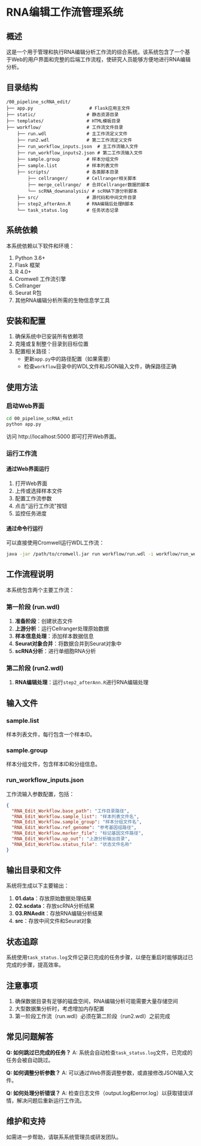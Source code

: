 # RNA编辑工作流管理系统

## 概述

这是一个用于管理和执行RNA编辑分析工作流的综合系统。该系统包含了一个基于Web的用户界面和完整的后端工作流程，使研究人员能够方便地进行RNA编辑分析。

## 目录结构

```
/00_pipeline_scRNA_edit/
├── app.py                     # Flask应用主文件
├── static/                   # 静态资源目录
├── templates/                # HTML模板目录
├── workflow/                 # 工作流文件目录
    ├── run.wdl               # 主工作流定义文件
    ├── run2.wdl              # 第二工作流定义文件
    ├── run_workflow_inputs.json  # 主工作流输入文件
    ├── run_workflow_inputs2.json # 第二工作流输入文件
    ├── sample.group          # 样本分组文件
    ├── sample.list           # 样本列表文件
    ├── scripts/              # 各类脚本目录
        ├── cellranger/       # Cellranger相关脚本
        ├── merge_cellrange/  # 合并Cellranger数据的脚本
        └── scRNA_downanalysis/ # scRNA下游分析脚本
    ├── src/                  # 源代码和中间文件目录
    ├── step2_afterAnn.R      # RNA编辑后处理R脚本
    └── task_status.log       # 任务状态记录
```

## 系统依赖

本系统依赖以下软件和环境：

1. Python 3.6+
2. Flask 框架
3. R 4.0+
4. Cromwell 工作流引擎
5. Cellranger
6. Seurat R包
7. 其他RNA编辑分析所需的生物信息学工具

## 安装和配置

1. 确保系统中已安装所有依赖项
2. 克隆或复制整个目录到目标位置
3. 配置相关路径：
   - 更新`app.py`中的路径配置（如果需要）
   - 检查`workflow`目录中的WDL文件和JSON输入文件，确保路径正确

## 使用方法

### 启动Web界面

```bash
cd 00_pipeline_scRNA_edit
python app.py
```

访问 http://localhost:5000 即可打开Web界面。

### 运行工作流

#### 通过Web界面运行

1. 打开Web界面
2. 上传或选择样本文件
3. 配置工作流参数
4. 点击"运行工作流"按钮
5. 监控任务进度

#### 通过命令行运行

可以直接使用Cromwell运行WDL工作流：

```bash
java -jar /path/to/cromwell.jar run workflow/run.wdl -i workflow/run_workflow_inputs.json
```

## 工作流程说明

本系统包含两个主要工作流：

### 第一阶段 (run.wdl)

1. **准备阶段**：创建状态文件
2. **上游分析**：运行Cellranger处理原始数据
3. **样本信息处理**：添加样本数据信息
4. **Seurat对象合并**：将数据合并到Seurat对象中
5. **scRNA分析**：进行单细胞RNA分析

### 第二阶段 (run2.wdl)

1. **RNA编辑处理**：运行`step2_afterAnn.R`进行RNA编辑处理

## 输入文件

### sample.list

样本列表文件，每行包含一个样本ID。

### sample.group

样本分组文件，包含样本ID和分组信息。

### run_workflow_inputs.json

工作流输入参数配置，包括：

```json
{
  "RNA_Edit_Workflow.base_path": "工作目录路径",
  "RNA_Edit_Workflow.sample_list": "样本列表文件名",
  "RNA_Edit_Workflow.sample_group": "样本分组文件名",
  "RNA_Edit_Workflow.ref_genome": "参考基因组路径",
  "RNA_Edit_Workflow.marker_file": "标记基因文件路径",
  "RNA_Edit_Workflow.up_out": "上游分析输出目录",
  "RNA_Edit_Workflow.status_file": "状态文件名称"
}
```

## 输出目录和文件

系统将生成以下主要输出：

1. **01.data**：存放原始数据处理结果
2. **02.scdata**：存放scRNA分析结果
3. **03.RNAedit**：存放RNA编辑分析结果
4. **src**：存放中间文件和Seurat对象

## 状态追踪

系统使用`task_status.log`文件记录已完成的任务步骤，以便在重启时能够跳过已完成的步骤，提高效率。

## 注意事项

1. 确保数据目录有足够的磁盘空间，RNA编辑分析可能需要大量存储空间
2. 大型数据集分析时，考虑增加内存配置
3. 第一阶段工作流（run.wdl）必须在第二阶段（run2.wdl）之前完成

## 常见问题解答

**Q: 如何跳过已完成的任务？**
A: 系统会自动检查`task_status.log`文件，已完成的任务会被自动跳过。

**Q: 如何调整分析参数？**
A: 可以通过Web界面调整参数，或直接修改JSON输入文件。

**Q: 如何处理分析错误？**
A: 检查日志文件（output.log和error.log）以获取错误详情，解决问题后重新运行工作流。

## 维护和支持

如需进一步帮助，请联系系统管理员或研发团队。